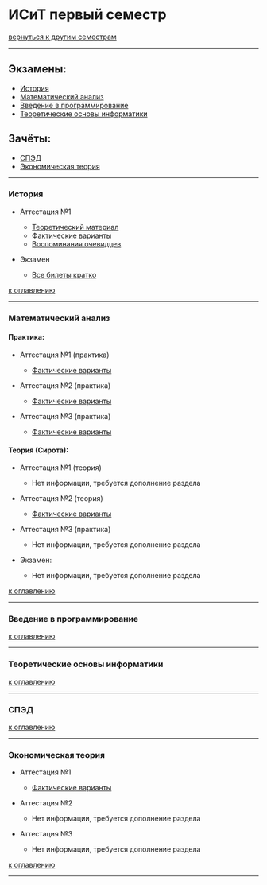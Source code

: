 # ИСиТ первый семестр
[вернуться к другим семестрам](isit.md)
***
## Экзамены:
+ [История](#История)
+ [Математический анализ](#Математический-анализ)
+ [Введение в программирование](#Введение-в-программирование)
+ [Теоретические основы информатики](#Теоретические-основы-информатики)

## Зачёты:
+ [СПЭД](#СПЭД)
+ [Экономическая теория](#Экономическая-теория)
***
### История
+ Аттестация №1
  + [Теоретический материал](hist-att-1-theory.md)
  + [Фактические варианты](hist-att-1-fact.md)
  + [Воспоминания очевидцев](hist-att-1-memories.md)  

+ Экзамен
  + [Все билеты кратко](hist-exam.md)

[к оглавлению](#Экзамены)
***
### Математический анализ
#### Практика:
+ Аттестация №1 (практика)
  + [Фактические варианты](mathan-pr-att-1-fact.md)
  

+ Аттестация №2 (практика)
  + [Фактические варианты](mathan-pr-att-2-fact.md)
 

+ Аттестация №3 (практика)
  + [Фактические варианты](mathan-pr-att-3-fact.md)

#### Теория (Сирота):
+ Аттестация №1 (теория)
  + Нет информации, требуется дополнение раздела
  

+ Аттестация №2 (теория)
  + [Фактические варианты](mathan-th-att-2-fact.md)


+ Аттестация №3 (практика)
  + Нет информации, требуется дополнение раздела


+ Экзамен:
  + Нет информации, требуется дополнение раздела




[к оглавлению](#Экзамены)
***
### Введение в программирование


[к оглавлению](#Экзамены)
***
### Теоретические основы информатики


[к оглавлению](#Экзамены)
***
### СПЭД


[к оглавлению](#Экзамены)
***
### Экономическая теория
+ Аттестация №1
  + [Фактические варианты](ecomnomy-att-1-fact.md)


+ Аттестация №2
  + Нет информации, требуется дополнение раздела


+ Аттестация №3
  + Нет информации, требуется дополнение раздела

[к оглавлению](#Экзамены)
***